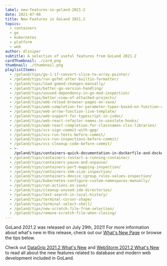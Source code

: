 ```yaml
---
label: new-features-in-goland-2021-2
date: 2021-07-06
title: New Features in GoLand 2021.2
topics:
  - containers
  - go
  - kubernetes
  - platform
  - web
author: dlsniper
subtitle: A selection of useful features from GoLand 2021.2
cardThumbnail: ./card.png
thumbnail: ./thumbnail.png
playlistItems:
  - /goland/tips/go-1-17-convert-slice-to-array-pointer/
  - /goland/tips/run-gofmt-after-builtin-formatter/
  - /goland/tips/load-gomod-changes-manually/
  - /goland/tips/better-go-version-handling/
  - /goland/tips/unused-dependency-in-go-mod-inspection/
  - /goland/tips/better-view-of-attached-projects/
  - /goland/tips/web-reload-browser-pages-on-save/
  - /goland/tips/web-completion-for-parameter-types-based-on-function-calls/
  - /goland/tips/web-arrow-function-live-template/
  - /goland/tips/web-support-for-typescript-in-jsdoc/
  - /goland/tips/web-react-refactor-names-in-usestate-hooks/
  - /goland/tips/web-react-completion-for-classnames-clsx-libraries/
  - /goland/tips/vcs-sign-commit-with-gpg/
  - /goland/tips/vcs-run-tests-before-commit/
  - /goland/tips/vcs-run-inspections-before-commit/
  - /goland/tips/vcs-cleanup-code-before-commit/
  - >-
    /goland/tips/containers-quick-documentation-in-dockerfile-and-docker-compose/
  - /goland/tips/containers-restart-a-running-container/
  - /goland/tips/containers-pause-and-unpause/
  - /goland/tips/containers-port-mapping-inspection/
  - /goland/tips/containers-shm-size-inspection/
  - /goland/tips/containers-device_cgroup_rules-values-inspection/
  - /goland/tips/kubernetes-configure-custom-namespaces-manually/
  - /goland/tips/run-actions-on-save/
  - /goland/tips/cleanup-unused-ide-directories/
  - /goland/tips/text-search-in-local-history/
  - /goland/tips/terminal-cursor-shape/
  - /goland/tips/terminal-select-shell/
  - /goland/tips/new-scratch-file-from-selection/
  - /goland/tips/remove-scratch-file-when-closing/
---
```


GoLand 2021.2 was released on July 29th, 2021! For more information about what's new in this release, check out our [What's New Page](https://jetbrains.com/go/whatsnew) or browse the tips below.

Check out <a href="https://www.jetbrains.com/datagrip/whatsnew/">
DataGrip 2021.2 What's New</a>
and <a href="https://www.jetbrains.com/webstorm/whatsnew/">
WebStorm 2021.2 What's New</a> to read all about the new features
related to database and modern web development included in GoLand.
